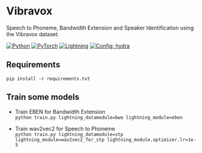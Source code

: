 # Vibravox
Speech to Phoneme, Bandwidth Extension and Speaker Identification using the Vibravox dataset.

<a href="https://www.python.org/"><img alt="Python" src="https://img.shields.io/badge/Python-3.12-3776AB?style=for-the-badge&logo=python&logoColor=white"></a>
<a href="https://pytorch.org"><img alt="PyTorch" src="https://img.shields.io/badge/-Pytorch 2.2-ee4c2c?style=for-the-badge&logo=pytorch&logoColor=white"></a>
<a href="https://pytorchlightning.ai/"><img alt="Lightning" src="https://img.shields.io/badge/-Lightning 2.1-792ee5?style=for-the-badge&logo=lightning&logoColor=white"></a>
<a href="https://hydra.cc/"><img alt="Config: hydra" src="https://img.shields.io/badge/-hydra 1.3-89b8cd?style=for-the-badge&logo=hydra&logoColor=white"></a>

## Requirements
```pip install -r requirements.txt```

## Train some models

- Train EBEN for Bandwidth Extension  
```python train.py lightning_datamodule=bwe lightning_module=eben```


- Train wav2vec2 for Speech to Phoneme  
```python train.py lightning_datamodule=stp lightning_module=wav2vec2_for_stp lightning_module.optimizer.lr=1e-5```

